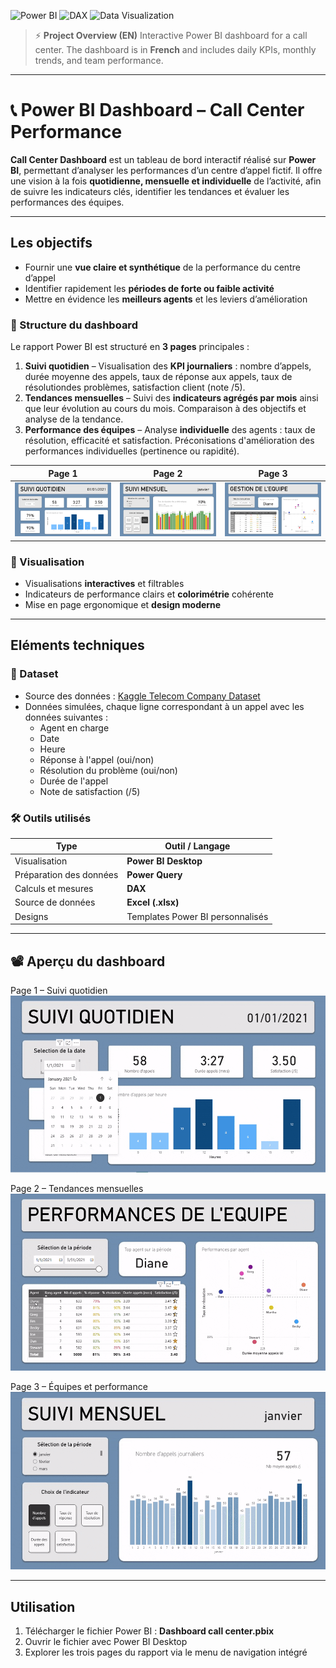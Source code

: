 ![Power BI](https://img.shields.io/badge/Power%20BI-F2C811?logo=powerbi&logoColor=black)
![DAX](https://img.shields.io/badge/DAX-000000?logo=logo-url)
![Data Visualization](https://img.shields.io/badge/Data%20Visualization-FF6F00?logo=databricks&logoColor=white)



> ⚡ **Project Overview (EN)**
> Interactive Power BI dashboard for a call center.
> The dashboard is in **French** and includes daily KPIs, monthly trends, and team performance.


---

# 📞 Power BI Dashboard – Call Center Performance
**Call Center Dashboard** est un tableau de bord interactif réalisé sur **Power BI**, permettant d’analyser les performances d’un centre d’appel fictif.
Il offre une vision à la fois **quotidienne, mensuelle et individuelle** de l’activité, afin de suivre les indicateurs clés, identifier les tendances et évaluer les performances des équipes.


---

## Les objectifs

- Fournir une **vue claire et synthétique** de la performance du centre d’appel
- Identifier rapidement les **périodes de forte ou faible activité**
- Mettre en évidence les **meilleurs agents** et les leviers d’amélioration



### 📌​ Structure du dashboard

Le rapport Power BI est structuré en **3 pages** principales :

1. **Suivi quotidien** – Visualisation des **KPI journaliers** : nombre d’appels, durée moyenne des appels, taux de réponse aux appels, taux de résolutiondes problèmes, satisfaction client (note /5).
2. **Tendances mensuelles** – Suivi des **indicateurs agrégés par mois** ainsi que leur évolution au cours du mois. Comparaison à des objectifs et analyse de la tendance.
3. **Performance des équipes** – Analyse **individuelle** des agents : taux de résolution, efficacité et satisfaction. Préconisations d'amélioration des performances individuelles (pertinence ou rapidité).


| Page 1 | Page 2 | Page 3 |
|--------|--------|--------|
| ![Page 1](assets/Page1.png) | ![Page 2](assets/Page2-2.png) | ![Page 3](assets/Page3.png) |



### 🔎​ Visualisation

- Visualisations **interactives** et filtrables
- Indicateurs de performance clairs et **colorimétrie** cohérente
- Mise en page ergonomique et **design moderne**


---

## Eléments techniques

### 📂 Dataset
- Source des données : [Kaggle Telecom Company Dataset](https://www.kaggle.com/datasets/datazng/telecom-company-churn-rate-call-center-data)
- Données simulées, chaque ligne correspondant à un appel avec les données suivantes :
  - Agent en charge
  - Date
  - Heure
  - Réponse à l'appel (oui/non)
  - Résolution du problème (oui/non)
  - Durée de l'appel
  - Note de satisfaction (/5)


### 🛠️ Outils utilisés

| Type | Outil / Langage |
|------|-----------------|
| Visualisation | **Power BI Desktop** |
| Préparation des données | **Power Query** |
| Calculs et mesures | **DAX** |
| Source de données | **Excel (.xlsx)** |
| Designs | Templates Power BI personnalisés |


---

## 📽️ Aperçu du dashboard
Page 1 – Suivi quotidien
![Dashboard pages](assets/Page1-Demo.gif)

Page 2 – Tendances mensuelles
![Dashboard pages](assets/Page2-Demo.gif)

Page 3 – Équipes et performance
![Dashboard pages](assets/Page3-Demo.gif)


---

## Utilisation
1. Télécharger le fichier Power BI : **Dashboard call center.pbix**
2. Ouvrir le fichier avec Power BI Desktop
3. Explorer les trois pages du rapport via le menu de navigation intégré
